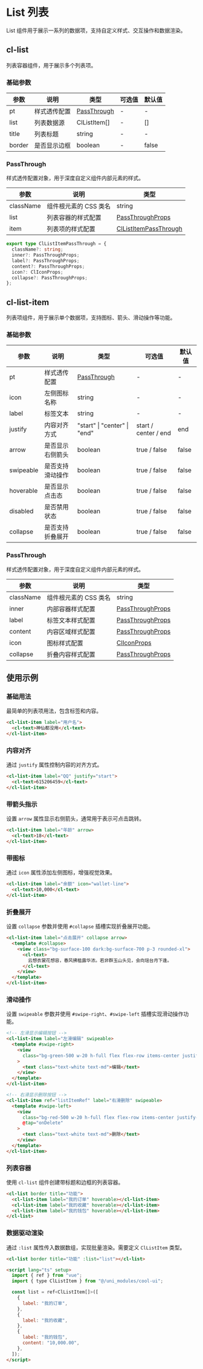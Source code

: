 # List 列表

List 组件用于展示一系列的数据项，支持自定义样式、交互操作和数据渲染。

## cl-list

列表容器组件，用于展示多个列表项。

### 基础参数

| 参数   | 说明         | 类型                        | 可选值 | 默认值 |
| ------ | ------------ | --------------------------- | ------ | ------ |
| pt     | 样式透传配置 | [PassThrough](#passthrough) | -      | -      |
| list   | 列表数据源   | ClListItem[]                | -      | []     |
| title  | 列表标题     | string                      | -      | -      |
| border | 是否显示边框 | boolean                     | -      | false  |

### PassThrough

样式透传配置对象，用于深度自定义组件内部元素的样式。

| 参数      | 说明                  | 类型                                                        |
| --------- | --------------------- | ----------------------------------------------------------- |
| className | 组件根元素的 CSS 类名 | string                                                      |
| list      | 列表容器的样式配置    | [PassThroughProps](/src/components/doc.md#passthroughprops) |
| item      | 列表项的样式配置      | [ClListItemPassThrough](#cllistitempassthrough)             |

```ts
export type ClListItemPassThrough = {
  className?: string;
  inner?: PassThroughProps;
  label?: PassThroughProps;
  content?: PassThroughProps;
  icon?: ClIconProps;
  collapse?: PassThroughProps;
};
```

## cl-list-item

列表项组件，用于展示单个数据项，支持图标、箭头、滑动操作等功能。

### 基础参数

| 参数      | 说明             | 类型                         | 可选值               | 默认值 |
| --------- | ---------------- | ---------------------------- | -------------------- | ------ |
| pt        | 样式透传配置     | [PassThrough](#passthrough)  | -                    | -      |
| icon      | 左侧图标名称     | string                       | -                    | -      |
| label     | 标签文本         | string                       | -                    | -      |
| justify   | 内容对齐方式     | "start" \| "center" \| "end" | start / center / end | end    |
| arrow     | 是否显示右侧箭头 | boolean                      | true / false         | false  |
| swipeable | 是否支持滑动操作 | boolean                      | true / false         | false  |
| hoverable | 是否显示点击态   | boolean                      | true / false         | false  |
| disabled  | 是否禁用状态     | boolean                      | true / false         | false  |
| collapse  | 是否支持折叠展开 | boolean                      | true / false         | false  |

### PassThrough

样式透传配置对象，用于深度自定义组件内部元素的样式。

| 参数      | 说明                  | 类型                                                        |
| --------- | --------------------- | ----------------------------------------------------------- |
| className | 组件根元素的 CSS 类名 | string                                                      |
| inner     | 内部容器样式配置      | [PassThroughProps](/src/components/doc.md#passthroughprops) |
| label     | 标签文本样式配置      | [PassThroughProps](/src/components/doc.md#passthroughprops) |
| content   | 内容区域样式配置      | [PassThroughProps](/src/components/doc.md#passthroughprops) |
| icon      | 图标样式配置          | [ClIconProps](/src/components/basic/icon.md#passthrough)    |
| collapse  | 折叠内容样式配置      | [PassThroughProps](/src/components/doc.md#passthroughprops) |

## 使用示例

### 基础用法

最简单的列表项用法，包含标签和内容。

```html
<cl-list-item label="用户名">
  <cl-text>神仙都没用</cl-text>
</cl-list-item>
```

### 内容对齐

通过 `justify` 属性控制内容的对齐方式。

```html
<cl-list-item label="QQ" justify="start">
  <cl-text>615206459</cl-text>
</cl-list-item>
```

### 带箭头指示

设置 `arrow` 属性显示右侧箭头，通常用于表示可点击跳转。

```html
<cl-list-item label="年龄" arrow>
  <cl-text>18</cl-text>
</cl-list-item>
```

### 带图标

通过 `icon` 属性添加左侧图标，增强视觉效果。

```html
<cl-list-item label="余额" icon="wallet-line">
  <cl-text>10,000</cl-text>
</cl-list-item>
```

### 折叠展开

设置 `collapse` 参数并使用 `#collapse` 插槽实现折叠展开功能。

```html
<cl-list-item label="点击展开" collapse arrow>
  <template #collapse>
    <view class="bg-surface-100 dark:bg-surface-700 p-3 rounded-xl">
      <cl-text>
        云想衣裳花想容，春风拂槛露华浓。若非群玉山头见，会向瑶台月下逢。
      </cl-text>
    </view>
  </template>
</cl-list-item>
```

### 滑动操作

设置 `swipeable` 参数并使用 `#swipe-right`、`#swipe-left` 插槽实现滑动操作功能。

```html
<!-- 左滑显示编辑按钮 -->
<cl-list-item label="左滑编辑" swipeable>
  <template #swipe-right>
    <view
      class="bg-green-500 w-20 h-full flex flex-row items-center justify-center"
    >
      <text class="text-white text-md">编辑</text>
    </view>
  </template>
</cl-list-item>

<!-- 右滑显示删除按钮 -->
<cl-list-item ref="listItemRef" label="右滑删除" swipeable>
  <template #swipe-left>
    <view
      class="bg-red-500 w-20 h-full flex flex-row items-center justify-center"
      @tap="onDelete"
    >
      <text class="text-white text-md">删除</text>
    </view>
  </template>
</cl-list-item>
```

### 列表容器

使用 `cl-list` 组件创建带标题和边框的列表容器。

```html
<cl-list border title="功能">
  <cl-list-item label="我的订单" hoverable></cl-list-item>
  <cl-list-item label="我的收藏" hoverable></cl-list-item>
  <cl-list-item label="我的钱包" hoverable></cl-list-item>
</cl-list>
```

### 数据驱动渲染

通过 `:list` 属性传入数据数组，实现批量渲染。需要定义 `ClListItem` 类型。

```html
<cl-list border title="功能" :list="list"></cl-list>

<script lang="ts" setup>
  import { ref } from "vue";
  import { type ClListItem } from "@/uni_modules/cool-ui";

  const list = ref<ClListItem[]>([
    {
      label: "我的订单",
    },
    {
      label: "我的收藏",
    },
    {
      label: "我的钱包",
      content: "10,000.00",
    },
  ]);
</script>
```
